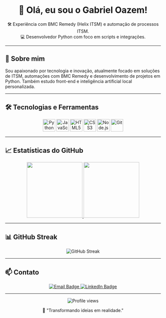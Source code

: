 <h1 align="center">👋 Olá, eu sou o Gabriel Oazem!</h1>

<p align="center">
  🛠️ Experiência com BMC Remedy (Helix ITSM) e automação de processos ITSM. <br>
  💻 Desenvolvedor Python com foco em scripts e integrações.
</p>

---

## 🚀 Sobre mim
Sou apaixonado por tecnologia e inovação, atualmente focado em soluções de ITSM, automações com BMC Remedy e desenvolvimento de projetos em Python. Também estudo front-end e inteligência artificial local personalizada.

---

## 🛠 Tecnologias e Ferramentas

<div align="center">
  <img src="https://cdn.jsdelivr.net/gh/devicons/devicon/icons/python/python-original.svg" width="40" alt="Python"/>
  <img src="https://cdn.jsdelivr.net/gh/devicons/devicon/icons/javascript/javascript-original.svg" width="40" alt="JavaScript"/>
  <img src="https://cdn.jsdelivr.net/gh/devicons/devicon/icons/html5/html5-original.svg" width="40" alt="HTML5"/>
  <img src="https://cdn.jsdelivr.net/gh/devicons/devicon/icons/css3/css3-original.svg" width="40" alt="CSS3"/>
  <img src="https://cdn.jsdelivr.net/gh/devicons/devicon/icons/nodejs/nodejs-original.svg" width="40" alt="Node.js"/>
  <img src="https://cdn.jsdelivr.net/gh/devicons/devicon/icons/git/git-original.svg" width="40" alt="Git"/>
</div>

---

## 📈 Estatísticas do GitHub

<div align="center">
<a href="https://github.com/GbOazem">
  <img height="180em" src="https://github-readme-stats.vercel.app/api?username=GbOazem&show_icons=true&theme=tokyonight&include_all_commits=true&count_private=true"/>
  <img height="180em" src="https://github-readme-stats.vercel.app/api/top-langs/?username=GbOazem&layout=compact&langs_count=7&theme=tokyonight"/>
</a>
</div>

---

## 📊 GitHub Streak

<div align="center">
  <img src="https://streak-stats.demolab.com/?user=GbOazem&theme=tokyonight" alt="GitHub Streak"/>
</div>

---

## 📫 Contato

<p align="center">
  <a href="gabrieloazem@gmail.com">
    <img src="https://img.shields.io/badge/Email-D14836?style=for-the-badge&logo=gmail&logoColor=white" alt="Email Badge"/>
  </a>
  <a href="https://www.linkedin.com/in/gabriel-oazem-loureiro-lauria-2a913629a/" target="_blank">
    <img src="https://img.shields.io/badge/LinkedIn-0077B5?style=for-the-badge&logo=linkedin&logoColor=white" alt="LinkedIn Badge"/>
  </a>
</p>

---

<p align="center">
  <img src="https://komarev.com/ghpvc/?username=GbOazem&style=flat-square&color=blue" alt="Profile views"/>
</p>

<p align="center">
  🚀 "Transformando ideias em realidade."
</p>
